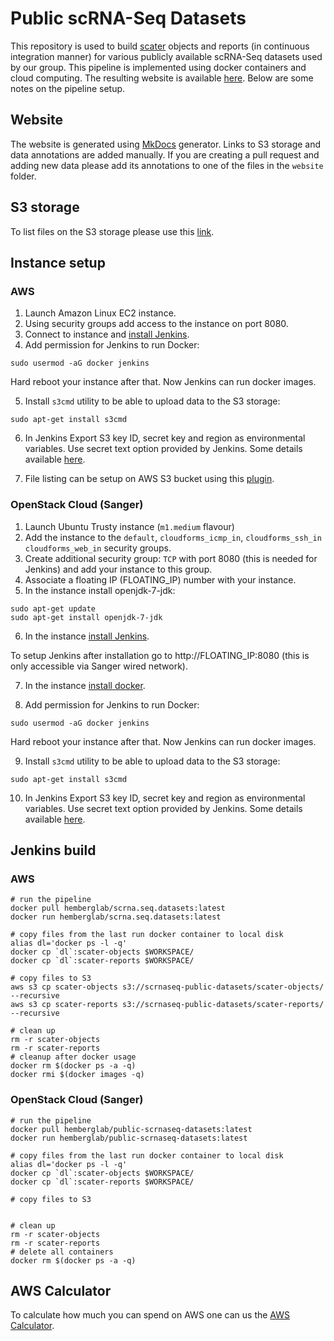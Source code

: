# Public scRNA-Seq Datasets

This repository is used to build [scater](http://bioconductor.org/packages/scater/) objects and reports (in continuous integration manner) for various publicly available scRNA-Seq datasets used by our group. This pipeline is implemented using docker containers and cloud computing. The resulting website is available [here](https://hemberg-lab.github.io/scRNA.seq.datasets/). Below are some notes on the pipeline setup.

## Website

The website is generated using [MkDocs](http://www.mkdocs.org/) generator. Links to S3 storage and data annotations are added manually. If you are creating a pull request and adding new data please add its annotations to one of the files in the `website` folder.

## S3 storage

To list files on the S3 storage please use this [link](https://scrnaseq-public-datasets.s3.amazonaws.com/index.html).

## Instance setup

### AWS

1. Launch Amazon Linux EC2 instance.
2. Using security groups add access to the instance on port 8080.
3. Connect to instance and [install Jenkins](http://sanketdangi.com/post/62715793234/install-configure-jenkins-on-amazon-linux).
4. Add permission for Jenkins to run Docker:
```
sudo usermod -aG docker jenkins
```

Hard reboot your instance after that. Now Jenkins can run docker images.

5. Install `s3cmd` utility to be able to upload data to the S3 storage:
```
sudo apt-get install s3cmd
```

6. In Jenkins Export S3 key ID, secret key and region as environmental variables. Use secret text option provided by Jenkins. Some details available [here](http://serverfault.com/questions/724730/unable-to-use-aws-cli-in-jenkins-due-to-unable-to-locate-credentials-error).

7. File listing can be setup on AWS S3 bucket using this [plugin](https://github.com/rufuspollock/s3-bucket-listing).


### OpenStack Cloud (Sanger)

1. Launch Ubuntu Trusty instance (`m1.medium` flavour)
2. Add the instance to the `default`, `cloudforms_icmp_in`, `cloudforms_ssh_in` `cloudforms_web_in` security groups.
3. Create additional security group: `TCP` with port 8080 (this is needed for Jenkins) and add your instance to this group.
4. Associate a floating IP (FLOATING_IP) number with your instance.
5. In the instance install openjdk-7-jdk:
```
sudo apt-get update
sudo apt-get install openjdk-7-jdk
```
6. In the instance [install Jenkins](https://wiki.jenkins-ci.org/display/JENKINS/Installing+Jenkins+on+Ubuntu).

To setup Jenkins after installation go to http://FLOATING_IP:8080 (this is only accessible via Sanger wired network).

7. In the instance [install docker](https://docs.docker.com/engine/installation/linux/ubuntu/). 

8. Add permission for Jenkins to run Docker:
```
sudo usermod -aG docker jenkins
```

Hard reboot your instance after that. Now Jenkins can run docker images.

9. Install `s3cmd` utility to be able to upload data to the S3 storage:
```
sudo apt-get install s3cmd
```

10. In Jenkins Export S3 key ID, secret key and region as environmental variables. Use secret text option provided by Jenkins. Some details available [here](http://serverfault.com/questions/724730/unable-to-use-aws-cli-in-jenkins-due-to-unable-to-locate-credentials-error).

## Jenkins build

### AWS

```
# run the pipeline
docker pull hemberglab/scrna.seq.datasets:latest
docker run hemberglab/scrna.seq.datasets:latest

# copy files from the last run docker container to local disk
alias dl='docker ps -l -q'
docker cp `dl`:scater-objects $WORKSPACE/
docker cp `dl`:scater-reports $WORKSPACE/

# copy files to S3
aws s3 cp scater-objects s3://scrnaseq-public-datasets/scater-objects/ --recursive
aws s3 cp scater-reports s3://scrnaseq-public-datasets/scater-reports/ --recursive

# clean up
rm -r scater-objects
rm -r scater-reports
# cleanup after docker usage
docker rm $(docker ps -a -q)
docker rmi $(docker images -q)
```

### OpenStack Cloud (Sanger)

```
# run the pipeline
docker pull hemberglab/public-scrnaseq-datasets:latest
docker run hemberglab/public-scrnaseq-datasets:latest

# copy files from the last run docker container to local disk
alias dl='docker ps -l -q'
docker cp `dl`:scater-objects $WORKSPACE/
docker cp `dl`:scater-reports $WORKSPACE/

# copy files to S3


# clean up
rm -r scater-objects
rm -r scater-reports
# delete all containers
docker rm $(docker ps -a -q)
```

## AWS Calculator

To calculate how much you can spend on AWS one can us the [AWS Calculator](https://calculator.s3.amazonaws.com/index.html).
